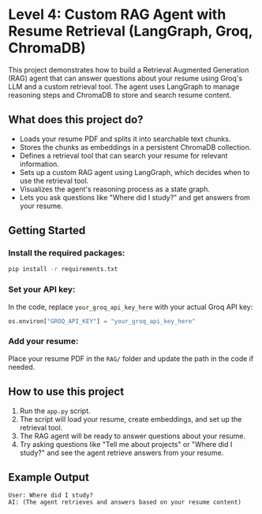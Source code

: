 # Level 4: Custom RAG Agent with Resume Retrieval (LangGraph, Groq, ChromaDB)

This project demonstrates how to build a Retrieval Augmented Generation (RAG) agent that can answer questions about your resume using Groq's LLM and a custom retrieval tool. The agent uses LangGraph to manage reasoning steps and ChromaDB to store and search resume content.

## What does this project do?
- Loads your resume PDF and splits it into searchable text chunks.
- Stores the chunks as embeddings in a persistent ChromaDB collection.
- Defines a retrieval tool that can search your resume for relevant information.
- Sets up a custom RAG agent using LangGraph, which decides when to use the retrieval tool.
- Visualizes the agent's reasoning process as a state graph.
- Lets you ask questions like "Where did I study?" and get answers from your resume.

## Getting Started

### Install the required packages:
```bash
pip install -r requirements.txt
```

### Set your API key:
In the code, replace `your_groq_api_key_here` with your actual Groq API key:
```python
os.environ["GROQ_API_KEY"] = "your_groq_api_key_here"
```

### Add your resume:
Place your resume PDF in the `RAG/` folder and update the path in the code if needed.

## How to use this project
1. Run the `app.py` script.
2. The script will load your resume, create embeddings, and set up the retrieval tool.
3. The RAG agent will be ready to answer questions about your resume.
4. Try asking questions like "Tell me about projects" or "Where did I study?" and see the agent retrieve answers from your resume.


## Example Output
```
User: Where did I study?
AI: (The agent retrieves and answers based on your resume content)
```

